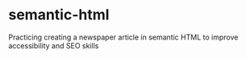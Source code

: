 # semantic-html
Practicing creating a newspaper article in semantic HTML to improve accessibility and SEO skills 
